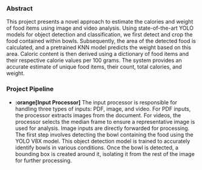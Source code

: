 ### Abstract
This project presents a novel approach to estimate the calories and weight of food items using image and
video analysis. Using state-of-the-art YOLO models for object detection and classification, we first detect
and crop the food contained within bowls. Subsequently, the area of the detected food is calculated, and
a pretrained KNN model predicts the weight based on this area. Caloric content is then derived using
a dictionary of food items and their respective calorie values per 100 grams. The system provides an
accurate estimate of unique food items, their count, total calories, and weight.
        
### Project Pipeline
- **:orange[Input Processor]** 
    The input processor is responsible for handling three types of inputs: PDF, image,
    and video. For PDF inputs, the processor extracts images from the document. For videos, the processor
    selects the median frame to ensure a representative image is used for analysis. Image inputs are directly
    forwarded for processing. The first step involves detecting the bowl containing the food using the YOLO
    V8X model. This object detection model is trained to accurately identify bowls in various conditions.
    Once the bowl is detected, a bounding box is created around it, isolating it from the rest of the image
    for further processing.